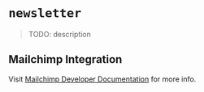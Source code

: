 # `newsletter`

> TODO: description

## Mailchimp Integration

Visit [Mailchimp Developer Documentation](https://mailchimp.com/developer/guides/get-started-with-mailchimp-api-3/) for more info.
